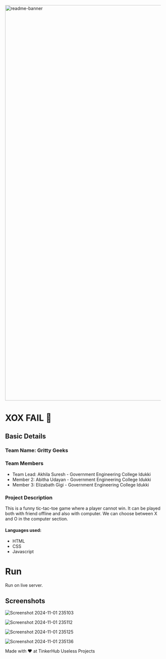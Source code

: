 <img width="1280" alt="readme-banner" src="https://github.com/user-attachments/assets/35332e92-44cb-425b-9dff-27bcf1023c6c">


# XOX FAIL 🎯


## Basic Details
### Team Name: Gritty Geeks


### Team Members
- Team Lead: Akhila Suresh - Government Engineering College Idukki
- Member 2: Abitha Udayan - Government Engineering College Idukki
- Member 3: Elizabath Gigi - Government Engineering College Idukki

### Project Description
This is a funny tic-tac-toe game where a player cannot win. It can be played both with friend offline and also with computer. We can choose between X and O in the computer section.

#### Languages used:
- HTML
- CSS
- Javascript

# Run
Run on live server.




## Screenshots
![Screenshot 2024-11-01 235103](https://github.com/user-attachments/assets/e5aa8ce4-86ea-4ba5-b4fb-58a301512053)



![Screenshot 2024-11-01 235112](https://github.com/user-attachments/assets/f770282d-40a8-483f-8a64-36de58b1f5d2)


![Screenshot 2024-11-01 235125](https://github.com/user-attachments/assets/a90557c2-1bec-430c-945a-2f69e6797d8a)


![Screenshot 2024-11-01 235136](https://github.com/user-attachments/assets/2bcd0039-b048-42e6-8fcd-84d752bd81ca)




Made with ❤️ at TinkerHub Useless Projects 
